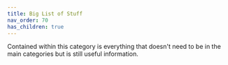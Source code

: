 ```yaml
---
title: Big List of Stuff
nav_order: 70
has_children: true
---
```


Contained within this category is everything that doesn't need to be in the main categories but is still useful information.
